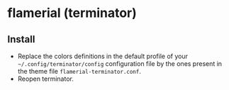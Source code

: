 # flamerial (terminator)

## Install

- Replace the colors definitions in the default profile of your
  `~/.config/terminator/config` configuration file by the ones present in
  the theme file `flamerial-terminator.conf`.
- Reopen terminator.

